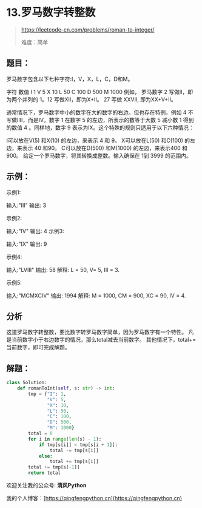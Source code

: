# 13.罗马数字转整数
> https://leetcode-cn.com/problems/roman-to-integer/
> 
> 难度：简单
## 题目：

罗马数字包含以下七种字符:I，V，X，L，C，D和M。

字符 数值 I 1 V 5 X 10 L 50 C 100 D 500 M 1000 例如， 罗马数字 2 写做II，即为两个并列的 1。12 写做XII，即为X+II。 27 写做 XXVII, 即为XX+V+II。

通常情况下，罗马数字中小的数字在大的数字的右边。但也存在特例，例如 4 不写做IIII，而是IV。数字 1 在数字 5 的左边，所表示的数等于大数 5 减小数 1 得到的数值 4 。同样地，数字 9
表示为IX。这个特殊的规则只适用于以下六种情况：

I可以放在V(5) 和X(10) 的左边，来表示 4 和 9。 X可以放在L(50) 和C(100) 的左边，来表示 40 和90。 C可以放在D(500) 和M(1000) 的左边，来表示400 和900。
给定一个罗马数字，将其转换成整数。输入确保在 1到 3999 的范围内。

## 示例：

示例1:

输入:"III"
输出: 3

示例2:

输入:"IV"
输出: 4
示例3:

输入:"IX"
输出: 9

示例4:

输入:"LVIII"
输出: 58
解释: L = 50, V= 5, III = 3.

示例5:

输入:"MCMXCIV"
输出: 1994
解释: M = 1000, CM = 900, XC = 90, IV = 4.

## 分析

这道罗马数字转整数，要比数字转罗马数字简单，因为罗马数字有一个特性。
凡是当前数字小于右边数字的情况，那么total减去当前数字。
其他情况下，total+=当前数字，即可完成解题。

## 解题：

```python
class Solution:
    def romanToInt(self, s: str) -> int:
        tmp = {"I": 1,
               "V": 5,
               "X": 10,
               "L": 50,
               "C": 100,
               "D": 500,
               "M": 1000}
        total = 0
        for i in range(len(s) - 1):
            if tmp[s[i]] < tmp[s[i + 1]]:
                total -= tmp[s[i]]
            else:
                total += tmp[s[i]]
        total += tmp[s[-1]]
        return total
```



欢迎关注我的公众号: **清风Python**

我的个人博客：[https://qingfengpython.cn](https://qingfengpython.cn)
